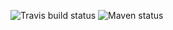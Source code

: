 ![Travis build status](https://travis-ci.org/pousse-cafe/pousse-cafe-spring.svg?branch=master)
![Maven status](https://maven-badges.herokuapp.com/maven-central/org.pousse-cafe-framework/pousse-cafe-spring/badge.svg)
